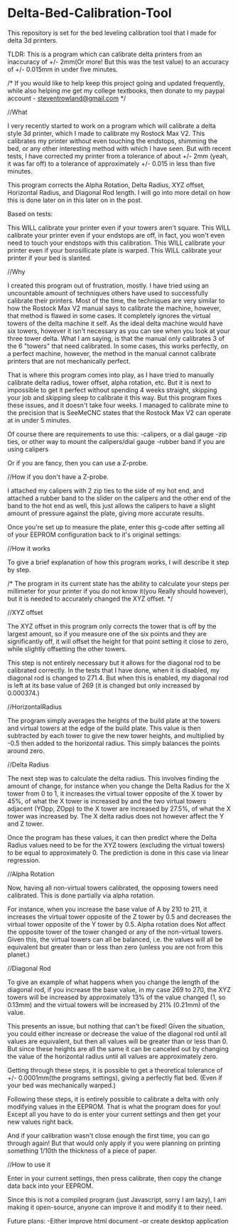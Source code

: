 # Delta-Bed-Calibration-Tool
This repository is set for the bed leveling calibration tool that I made for delta 3d printers.

TLDR: This is a program which can calibrate delta printers from an inaccuracy of +/- 2mm(Or more! But this was the test value) to an accuracy of +/- 0.015mm in under five minutes.

/* If you would like to help keep this project going and updated frequently, while also helping me get my college textbooks, then donate to my paypal account - steventrowland@gmail.com */

//What

I very recently started to work on a program which will calibrate a delta style 3d printer, which I made to calibrate my Rostock Max V2. This calibrates my printer without even touching the endstops, shimming the bed, or any other interesting method with which I have seen. But with recent tests, I have corrected my printer from a tolerance of about +/- 2mm (yeah, it was far off) to a tolerance of approximately +/- 0.015 in less than five minutes.

This program corrects the Alpha Rotation, Delta Radius, XYZ offset, Horizontal Radius, and Diagonal Rod length. I will go into more detail on how this is done later on in this later on in the post.

Based on tests:

This WILL calibrate your printer even if your towers aren't square.
This WILL calibrate your printer even if your endstops are off, in fact, you won't even need to touch your endstops with this calibration.
This WILL calibrate your printer even if your borosillicate plate is warped.
This WILL calibrate your printer if your bed is slanted.

//Why

I created this program out of frustration, mostly. I have tried using an uncountable amount of techniques others have used to successfully calibrate their printers. Most of the time, the techniques are very similar to how the Rostock Max V2 manual says to calibrate the machine, however, that method is flawed in some cases. It completely ignores the virtual towers of the delta machine it self. As the ideal delta machine would have six towers, however it isn't necessary as you can see when you look at your three tower delta. What I am saying, is that the manual only calibrates 3 of the 6 "towers" that need calibrated. In some cases, this works perfectly, on a perfect machine, however, the method in the manual cannot calibrate printers that are not mechanically perfect.

That is where this program comes into play, as I have tried to manually calibrate delta radius, tower offset, alpha rotation, etc. But it is next to impossible to get it perfect without spending 4 weeks straight, skipping your job and skipping sleep to calibrate it this way. But this program fixes these issues, and it doesn't take four weeks. I managed to calibrate mine to the precision that is SeeMeCNC states that the Rostock Max V2 can operate at in under 5 minutes.

Of course there are requirements to use this:
-calipers, or a dial gauge
-zip ties, or other way to mount the calipers/dial gauge
-rubber band if you are using calipers

Or if you are fancy, then you can use a Z-probe.

//How if you don't have a Z-probe.

I attached my calipers with 2 zip ties to the side of my hot end, and attached a rubber band to the slider on the calipers and the other end of the band to the hot end as well, this just allows the calipers to have a slight amount of pressure against the plate, giving more accurate results.

Once you're set up to measure the plate, enter this g-code after setting all of your EEPROM configuration back to it's original settings:

//How it works

To give a brief explanation of how this program works, I will describe it step by step.

/* The program in its current state has the ability to calculate your steps per millimeter for your printer if you do not know it(you Really should however), but it is needed to accurately changed the XYZ offset. */

//XYZ offset

The XYZ offset in this program only corrects the tower that is off by the largest amount, so if you measure one of the six points and they are significantly off, it will offset the height for that point setting it close to zero, while slightly offsetting the other towers. 

This step is not entirely necessary but it allows for the diagonal rod to be calibrated correctly. In the tests that I have done, when it is disabled, my diagonal rod is changed to 271.4. But when this is enabled, my diagonal rod is left at its base value of 269 (it is changed but only increased by 0.000374.)

//HorizontalRadius

The program simply averages the heights of the build plate at the towers and virtual towers at the edge of the build plate. This value is then subtracted by each tower to give the new tower heights, and multiplied by -0.5 then added to the horizontal radius. This simply balances the points around zero.

//Delta Radius

The next step was to calculate the delta radius. This involves finding the amount of change, for instance when you change the Delta Radius for the X tower from 0 to 1, it increases the virtual tower opposite of the X tower by 45%, of what the X tower is increased by and the two virtual towers adjacent (YOpp, ZOpp) to the X tower are increased by 27.5%, of what the X tower was increased by. The X delta radius does not however affect the Y and Z tower.

Once the program has these values, it can then predict where the Delta Radius values need to be for the XYZ towers (excluding the virtual towers) to be equal to approximately 0. The prediction is done in this case via linear regression.

//Alpha Rotation

Now, having all non-virtual towers calibrated, the opposing towers need calibrated. This is done partially via alpha rotation.

For instance, when you increase the base value of A by 210 to 211, it increases the virtual tower opposite of the Z tower by 0.5 and decreases the virtual tower opposite of the Y tower by 0.5. Alpha rotation does Not affect the opposite tower of the tower changed or any of the non-virtual towers. Given this, the virtual towers can all be balanced, i.e. the values will all be equivalent but greater than or less than zero (unless you are not from this planet.)

//Diagonal Rod

To give an example of what happens when you change the length of the diagonal rod, if you increase the base value, in my case 269 to 270, the XYZ towers will be increased by approximately 13% of the value changed (1, so 0.13mm) and the virtual towers will be increased by 21% (0.21mm) of the value.

This presents an issue, but nothing that can't be fixed! Given the situation, you could either increase or decrease the value of the diagonal rod until all values are equivalent, but then all values will be greater than or less than 0. But since these heights are all the same it can be canceled out by changing the value of the horizontal radius until all values are approximately zero.

Getting through these steps, it is possible to get a theoretical tolerance of +/- 0.0001mm(the programs settings), giving a perfectly flat bed. (Even if your bed was mechanically warped.)


Following these steps, it is entirely possible to calibrate a delta with only modifying values in the EEPROM. That is what the program does for you! Except all you have to do is enter your current settings and then get your new values right back.

And if your calibration wasn't close enough the first time, you can go through again! But that would only apply if you were planning on printing something 1/10th the thickness of a piece of paper.

//How to use it

Enter in your current settings, then press calibrate, then copy the change data back into your EEPROM.

Since this is not a compiled program (just Javascript, sorry I am lazy), I am making it open-source, anyone can improve it and modify it to their need.



Future plans:
-Either improve html document
-or create desktop application
